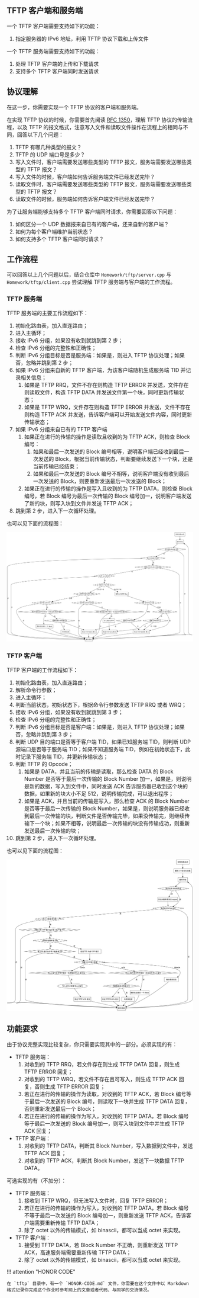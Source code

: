 ## TFTP 客户端和服务端

一个 TFTP 客户端需要支持如下的功能：

1. 指定服务器的 IPv6 地址，利用 TFTP 协议下载和上传文件

一个 TFTP 服务端需要支持如下的功能：

1. 处理 TFTP 客户端的上传和下载请求
2. 支持多个 TFTP 客户端同时发送请求

## 协议理解

在这一步，你需要实现一个 TFTP 协议的客户端和服务端。

在实现 TFTP 协议的时候，你需要首先阅读 [RFC 1350](https://www.rfc-editor.org/rfc/rfc1350)，理解 TFTP 协议的传输流程，以及 TFTP 的报文格式，注意写入文件和读取文件操作在流程上的相同与不同，回答以下几个问题：

1. TFTP 有哪几种类型的报文？
2. TFTP 的 UDP 端口号是多少？
3. 写入文件时，客户端需要发送哪些类型的 TFTP 报文，服务端需要发送哪些类型的 TFTP 报文？
4. 写入文件的时候，客户端如何告诉服务端文件已经发送完毕？
5. 读取文件时，客户端需要发送哪些类型的 TFTP 报文，服务端需要发送哪些类型的 TFTP 报文？
6. 读取文件的时候，服务端如何告诉客户端文件已经发送完毕？

为了让服务端能够支持多个 TFTP 客户端同时请求，你需要回答以下问题：

1. 如何区分一个 UDP 数据报来自已有的客户端，还来自新的客户端？
2. 如何为每个客户端维护当前状态？
3. 如何支持多个 TFTP 客户端同时请求？

## 工作流程

可以回答以上几个问题以后，结合仓库中  `Homework/tftp/server.cpp` 与  `Homework/tftp/client.cpp` 尝试理解 TFTP 服务端与客户端的工作流程。

### TFTP 服务端

TFTP 服务端的主要工作流程如下：

1. 初始化路由表，加入直连路由；
2. 进入主循环；
3. 接收 IPv6 分组，如果没有收到就跳到第 2 步；
4. 检查 IPv6 分组的完整性和正确性；
5. 判断 IPv6 分组目标是否是服务端：如果是，则进入 TFTP 协议处理；如果否，忽略并跳到第 2 步；
6. 如果 IPv6 分组来自新的 TFTP 客户端，为该客户端随机生成服务端 TID 并记录相关信息；
    1. 如果是 TFTP RRQ，文件不存在则构造 TFTP ERROR 并发送，文件存在则读取文件，构造 TFTP DATA 并发送文件第一个块，同时更新传输状态；
    2. 如果是 TFTP WRQ，文件存在则构造 TFTP ERROR 并发送，文件不存在则构造 TFTP ACK 并发送，告诉客户端可以开始发送文件内容，同时更新传输状态；
7. 如果 IPv6 分组来自已有的 TFTP 客户端
    1. 如果正在进行的传输的操作是读取且收到的为 TFTP ACK，则检查 Block 编号：
        1. 如果和最后一次发送的 Block 编号相等，说明客户端已经收到最后一次发送的 Block，根据当前传输状态，判断要继续发送下一个块，还是当前传输已经结束；
        2. 如果和最后一次发送的 Block 编号不相等，说明客户端没有收到最后一次发送的 Block，则要重新发送最后一次发送的 Block；
    2. 如果正在进行的传输的操作是写入且收到的为 TFTP DATA，则检查 Block 编号，若 Block 编号为最后一次传输的 Block 编号加一，说明客户端发送了新的块，则写入块到文件并发送 TFTP ACK；
8. 跳到第 2 步，进入下一次循环处理。

也可以见下面的流程图：

![](img/flow_tftp_server.png)

### TFTP 客户端

TFTP 客户端的工作流程如下：

1. 初始化路由表，加入直连路由；
2. 解析命令行参数；
3. 进入主循环；
4. 判断当前状态，初始状态下，根据命令行参数发送 TFTP RRQ 或者 WRQ；
3. 接收 IPv6 分组，如果没有收到就跳到第 3 步；
4. 检查 IPv6 分组的完整性和正确性；
5. 判断 IPv6 分组目标是否是客户端：如果是，则进入 TFTP 协议处理；如果否，忽略并跳到第 3 步；
6. 判断 UDP 目的端口是否等于客户端 TID，如果已知服务端 TID，则判断 UDP 源端口是否等于服务端 TID；如果不知道服务端 TID，例如在初始状态下，此时记录下服务端 TID，并更新传输状态；
7. 判断 TFTP 的 Opcode；
    1. 如果是 DATA，并且当前的传输是读取，那么检查 DATA 的 Block Number 是否等于最后一次传输的 Block Number 加一，如果是，则说明是新的数据，写入到文件中，同时发送 ACK 告诉服务器已收到这个块的数据，如果新的块大小不足 512，说明传输完成，可以退出程序；
    2. 如果是 ACK，并且当前的传输是写入，那么检查 ACK 的 Block Number 是否等于最后一次传输的 Block Number，如果是，则说明服务器已经收到最后一次传输的块，判断文件是否传输完毕，如果没传输完，则继续传输下一个块；如果不相等，说明最后一次传输的块没有传输成功，则重新发送最后一次传输的块；
8. 跳到第 2 步，进入下一次循环处理。


也可以见下面的流程图：

![](img/flow_tftp_client.png)

## 功能要求

由于协议完整实现比较复杂，你只需要实现其中的一部分。必须实现的有：

- TFTP 服务端：
    1. 对收到的 TFTP RRQ，若文件存在则生成 TFTP DATA 回复，则生成 TFTP ERROR 回复；
    2. 对收到的 TFTP WRQ，若文件不存在且可写入，则生成 TFTP ACK 回复，否则生成 TFTP ERROR 回复；
    3. 若正在进行的传输的操作为读取，对收到的 TFTP ACK，若 Block 编号等于最后一次发送的 Block 编号，则读取下一块并生成 TFTP DATA 回复，否则重新发送最后一个 Block；
    4. 若正在进行的传输的操作为写入，对收到的 TFTP DATA，若 Block 编号等于最后一次发送的 Block 编号加一，则写入块到文件中并生成 TFTP ACK 回复；
- TFTP 客户端：
    1. 对收到的 TFTP DATA，判断其 Block Number，写入数据到文件中，发送 TFTP ACK 回复；
    2. 对收到的 TFTP ACK，判断其 Block Number，发送下一块数据 TFTP DATA。

可选实现的有（不加分）：

- TFTP 服务端：
    1. 接收到 TFTP WRQ，但无法写入文件时，回复 TFTP ERROR；
    2. 若正在进行的传输的操作为写入，对收到的 TFTP DATA，若 Block 编号不等于最后一次发送的 Block 编号加一，则重新发送 TFTP ACK，告诉客户端需要重新传输 TFTP DATA；
    3. 除了 octet 以外的传输模式，如 binascii，都可以当成 octet 来实现。
- TFTP 客户端：
    1. 接受到 TFTP DATA，若 Block Number 不正确，则重新发送 TFTP ACK，高速服务端需要重新传输 TFTP DATA；
    2. 除了 octet 以外的传输模式，如 binascii，都可以当成 octet 来实现。

!!! attention "HONOR CODE"

    在 `tftp` 目录中，有一个 `HONOR-CODE.md` 文件，你需要在这个文件中以 Markdown 格式记录你完成这个作业时参考网上的文章或者代码、与同学的交流情况。
